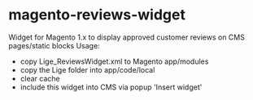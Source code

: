# magento-reviews-widget
Widget for Magento 1.x to display approved customer reviews on CMS pages/static blocks
Usage:
- copy Lige_ReviewsWidget.xml to Magento app/modules
- copy the Lige folder into app/code/local
- clear cache
- include this widget into CMS via popup 'Insert widget'
